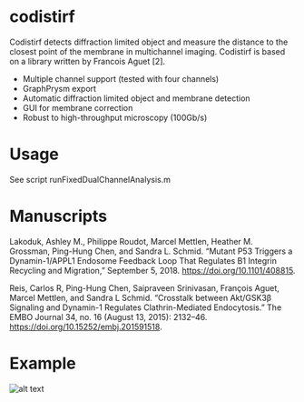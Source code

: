 # codistirf
Codistirf detects diffraction limited object and measure the distance to the closest point of the membrane in multichannel imaging. Codistirf is based on a  library written by Francois Aguet [2].

* Multiple channel support (tested with four channels)
* GraphPrysm export
* Automatic diffraction limited object and membrane detection 
* GUI for membrane correction
* Robust to high-throughput microscopy (100Gb/s)


# Usage
See script  runFixedDualChannelAnalysis.m

# Manuscripts
Lakoduk, Ashley M., Philippe Roudot, Marcel Mettlen, Heather M. Grossman, Ping-Hung Chen, and Sandra L. Schmid. “Mutant P53 Triggers a Dynamin-1/APPL1 Endosome Feedback Loop That Regulates Β1 Integrin Recycling and Migration,” September 5, 2018. https://doi.org/10.1101/408815.

Reis, Carlos R, Ping-Hung Chen, Saipraveen Srinivasan, François Aguet, Marcel Mettlen, and Sandra L Schmid. “Crosstalk between Akt/GSK3β Signaling and Dynamin-1 Regulates Clathrin-Mediated Endocytosis.” The EMBO Journal 34, no. 16 (August 13, 2015): 2132–46. https://doi.org/10.15252/embj.201591518.

# Example

![alt text](https://raw.githubusercontent.com/proudot/codistirf/master/img/408815.full-01.png)

